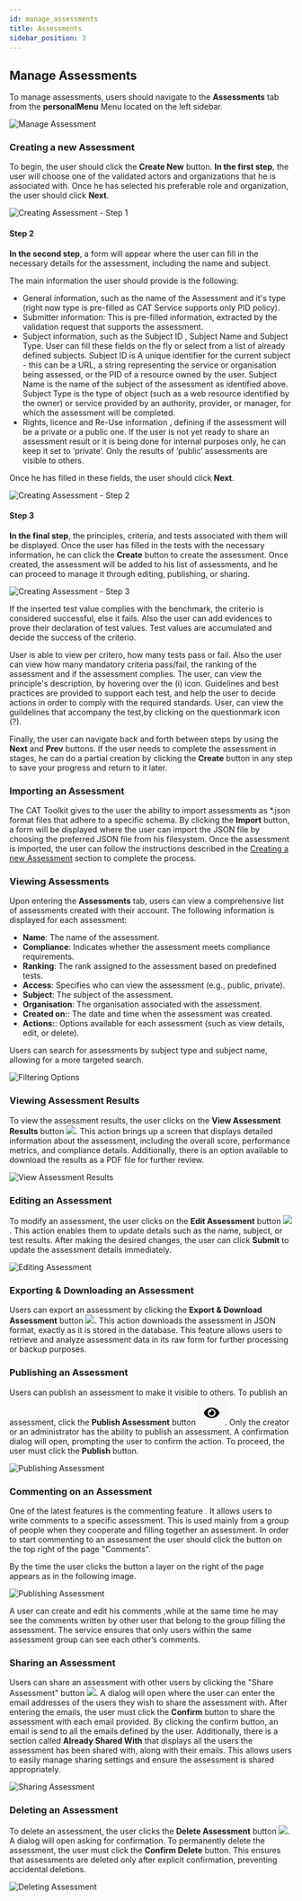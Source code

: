 ```yaml
---
id: manage_assessments
title: Assessments
sidebar_position: 3
---
```


## Manage Assessments

To manage assessments, users should navigate to the **Assessments** tab from the **personalMenu** Menu located on the left sidebar.

![Manage Assessment](/img/assessments/assessment_manage.png)


### Creating a new Assessment

To begin, the user should click the **Create New** button. **In the first step**, the user will choose one of the validated actors and organizations that he is associated with. Once he has selected his preferable role and organization, the user should click **Next**.

![Creating Assessment - Step 1](/img/assessments/assessment_create_step_1.png)


#### Step 2

**In the second step**, a form will appear where the user  can fill in the necessary details for the assessment, including the name and subject. 

The main information the user should provide is the following:

 - General information, such as the name of the Assessment and it's type (right now type is pre-filled as CAT Service supports only PID policy).
 - Submitter information: This is pre-filled information, extracted by the validation request that supports the assessment. 
 - Subject information, such as the Subject ID , Subject Name and Subject Type. User can fill these fields on the fly or select from a list of already defined subjects. Subject ID is A unique identifier for the current subject - this can be a URL, a string representing the service or organisation being assessed, or the PID of a resource owned by the user. Subject Name is the name of the subject of the assessment as identified above. Subject Type is the type of object (such as a web resource identified by the owner) or service provided by an authority, provider, or manager, for which the assessment will be completed.
 - Rights, licence and Re-Use information , defining if the assessment will be a private or a public one. If the user is not yet ready to share an assessment result or it is being done for internal purposes only, he can keep it set to ‘private’. Only the results of ‘public’ assessments are visible to others.

Once he has filled in these fields, the user should click **Next**.

![Creating Assessment - Step 2](/img/assessments/assessment_create_step_2.png)

#### Step 3

**In the final step**, the principles, criteria, and tests associated with them will be displayed. Once the user has filled in the tests with the necessary information, he can click the **Create** button to create the assessment. Once created, the assessment will be added to his list of assessments, and he can proceed to manage it through editing, publishing, or sharing.

![Creating Assessment - Step 3](/img/assessments/assessment_create_step_3.png)

If the inserted test value complies with the benchmark, the criterio is considered successful, else it fails. Also the user can add evidences to prove their declaration of test values. Test values are accumulated and decide the success of the criterio. 

User is able to view per critero, how many tests pass or fail. Also the user can view how many mandatory criteria pass/fail, the ranking of the assessment and if the assessment complies. The user, can view the principle's description, by hovering over the (i) icon. Guidelines and best practices are provided to support each test, and help the user to decide actions in order to comply with the required standards. User, can view the guildelines that accompany the test,by clicking on the questionmark icon (?).

Finally, the user can navigate back and forth between steps by using the **Next** and **Prev** buttons. If the user needs to complete the assessment in stages, he can do a partial creation by clicking the **Create** button in any step to save your progress and return to it later.

### Importing an Assessment

The CAT Toolkit gives to the user the ability to import assessments as *.json format files that adhere to a specific schema.
By clicking the **Import** button, a form will be displayed where the user  can import the JSON file by choosing the preferred JSON file from his filesystem. Once the assessment is imported, the user can follow the instructions described in the [Creating a new Assessment](#creating-a-new-assessment)
section to complete the process.


### Viewing Assessments

Upon entering the **Assessments** tab, users can view a comprehensive list of assessments created with their account. The following information is displayed for each assessment:

- **Name**: The name of the assessment.
- **Compliance**: Indicates whether the assessment meets compliance requirements.
- **Ranking**: The rank assigned to the assessment based on predefined tests.
- **Access**: Specifies who can view the assessment (e.g., public, private).
- **Subject**: The subject of the assessment.
- **Organisation**: The organisation associated with the assessment.
- **Created on:**: The date and time when the assessment was created.
- **Actions:**: Options available for each assessment (such as view details, edit, or delete).

Users can search for assessments by subject type and subject name, allowing for a more targeted search.

![Filtering Options](/img/assessments/assessment_filtering.png)

### Viewing Assessment Results

To view the assessment results, the user clicks on the **View Assessment Results** button ![](/img/assessments/details_button.png). This action brings up a screen that displays detailed information about the assessment, including the overall score, performance metrics, and compliance details.
Additionally, there is an option available to download the results as a PDF file for further review.

![View Assessment Results](/img/assessments/assessment_view.png)

### Editing an Assessment

To modify an assessment, the user clicks on the **Edit Assessment** button ![](/img/assessments/assessment_edit_button.png). This action enables them to update details such as the name, subject, or test results. After making the desired changes, the user can click **Submit** to update the assessment details immediately.

![Editing Assessment](/img/assessments/assessment_edit.png)

### Exporting & Downloading an Assessment

Users can export an assessment by clicking the **Export & Download Assessment** button ![](/img/assessments/assessment_export.png). This action downloads the assessment in JSON format, exactly as it is stored in the database. This feature allows users to retrieve and analyze assessment data in its raw form for further processing or backup purposes.

### Publishing an Assessment

Users can publish an assessment to make it visible to others. To publish an assessment, click the **Publish Assessment** button ![](assets/assessment_publish.png). Only the creator or an administrator has the ability to publish an assessment. A confirmation dialog will open, prompting the user to confirm the action. To proceed, the user must click the **Publish** button.

![Publishing Assessment](/img/assessments/assessment_publish_dialog.png)

### Commenting on an Assessment 

One of the latest features is the commenting feature . It allows users to write comments to a specific assessment. This is used mainly from a group of people when they cooperate and filling together
an assessment.  In order to start commenting to an assessment the user should click the button on the top right of the page "Comments". 

By the time the user clicks the button a layer on the right of the page appears as in the following image. 

![Publishing Assessment](/img/assessments/assessment_commenting.png)

A user can create and edit his comments ,while at the same time he may see the comments written by other user that belong to the group filling the assessment. The service ensures that only users within the same assessment group can see each other’s comments.

### Sharing an Assessment

Users can share an assessment with other users by clicking the "Share Assessment" button ![](/img/assessments/assessment_share_button.png). A dialog will open where the user can enter the email addresses of the users they wish to share the assessment with.
After entering the emails, the user must click the **Confirm** button to share the assessment with each email provided. By clicking the confirm button, an email is send to all the emails defined by the user. Additionally, there is a section called **Already Shared With** that displays all the users the assessment has been shared with, along with their emails. This allows users to easily manage sharing settings and ensure the assessment is shared appropriately. 

![Sharing Assessment](/img/assessments/assessment_share_dialog.png)


### Deleting an Assessment

To delete an assessment, the user clicks the **Delete Assessment** button ![](/img/assessments/assessment_delete_button.png). A dialog will open asking for confirmation. To permanently delete the assessment, the user must click the **Confirm Delete** button. This ensures that assessments are deleted only after explicit confirmation, preventing accidental deletions.

![Deleting Assessment](/img/assessments/assessment_delete_dialog.png)

